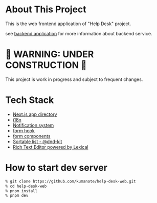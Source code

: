 # About This Project

This is the web frontend application of "Help Desk" project.

see [backend application](https://github.com/kumanote/help-desk-server) for more information about backend service.

# 🚧 WARNING: UNDER CONSTRUCTION 🚧

This project is work in progress and subject to frequent changes.

# Tech Stack

- [Next.js app directory](https://beta.nextjs.org/docs)
- [i18n](https://beta.nextjs.org/docs/guides/internationalization)
- [Notification system](src/app/notification-provider.tsx)
- [form hook](src/hooks/form.ts)
- [form components](src/components/forms/)
- [Sortable list - @dnd-kit](https://docs.dndkit.com/presets/sortable)
- [Rich Text Editor powered by Lexical](https://github.com/facebook/lexical)

# How to start dev server

```bash
% git clone https://github.com/kumanote/help-desk-web.git
% cd help-desk-web
% pnpm install
% pnpm dev
```
